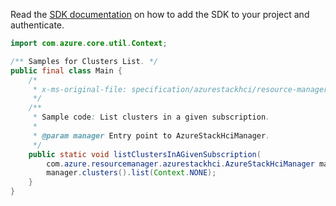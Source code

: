 Read the [SDK documentation](https://github.com/Azure/azure-sdk-for-java/blob/azure-resourcemanager-azurestackhci_1.0.0-beta.2/sdk/azurestackhci/azure-resourcemanager-azurestackhci/README.md) on how to add the SDK to your project and authenticate.

```java
import com.azure.core.util.Context;

/** Samples for Clusters List. */
public final class Main {
    /*
     * x-ms-original-file: specification/azurestackhci/resource-manager/Microsoft.AzureStackHCI/stable/2022-01-01/examples/ListClustersBySubscription.json
     */
    /**
     * Sample code: List clusters in a given subscription.
     *
     * @param manager Entry point to AzureStackHciManager.
     */
    public static void listClustersInAGivenSubscription(
        com.azure.resourcemanager.azurestackhci.AzureStackHciManager manager) {
        manager.clusters().list(Context.NONE);
    }
}
```
